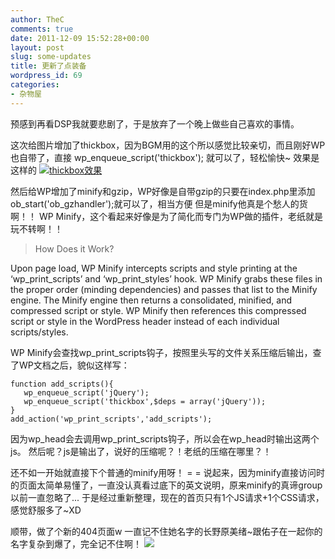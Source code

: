 ```yaml
---
author: TheC
comments: true
date: 2011-12-09 15:52:28+00:00
layout: post
slug: some-updates
title: 更新了点装备
wordpress_id: 69
categories:
- 杂物屋
---
```


预感到再看DSP我就要悲剧了，于是放弃了一个晚上做些自己喜欢的事情。

这次给图片增加了thickbox，因为BGM用的这个所以感觉比较亲切，而且刚好WP也自带了，直接 wp_enqueue_script('thickbox'); 就可以了，轻松愉快~
效果是这样的
[![thickbox效果](http://thec.me/wp-content/uploads/2011/12/K3LJAK7NTJI2H5WLAX4VDU-300x248.jpg)](http://thec.me/wp-content/uploads/2011/12/K3LJAK7NTJI2H5WLAX4VDU.jpg)

<!-- more -->

然后给WP增加了minify和gzip，WP好像是自带gzip的只要在index.php里添加ob_start('ob_gzhandler');就可以了，相当方便
但是minify他真是个愁人的货啊！！
WP Minify，这个看起来好像是为了简化而专门为WP做的插件，老纸就是玩不转啊！！


> How Does it Work?

Upon page load, WP Minify intercepts scripts and style printing at the ‘wp_print_scripts’ and ‘wp_print_styles’ hook. WP Minify grabs these files in the proper order (minding dependencies) and passes that list to the Minify engine. The Minify engine then returns a consolidated, minified, and compressed script or style. WP Minify then references this compressed script or style in the WordPress header instead of each individual scripts/styles.


WP Minify会查找wp_print_scripts钩子，按照里头写的文件关系压缩后输出，查了WP文档之后，貌似这样写：

    
    function add_scripts(){
       wp_enqueue_script('jQuery');
       wp_enqueue_script('thickbox',$deps = array('jQuery'));
    }
    add_action('wp_print_scripts','add_scripts');


因为wp_head会去调用wp_print_scripts钩子，所以会在wp_head时输出这两个js。
然后呢？js是输出了，说好的压缩呢？！老纸的压缩在哪里？！

还不如一开始就直接下个普通的minify用呀！ = =
说起来，因为minify直接访问时的页面太简单易懂了，一直没认真看过底下的英文说明，原来minify的真谛group以前一直忽略了...
于是经过重新整理，现在的首页只有1个JS请求+1个CSS请求，感觉舒服多了~XD

顺带，做了个新的404页面w
一直记不住她名字的长野原美绪~跟佑子在一起你的名字复杂到爆了，完全记不住啊！
[![](http://thec.me/wp-content/uploads/2011/12/P0VUJT5Z1P1PK_F-300x124.jpg)](http://thec.me/wp-content/uploads/2011/12/P0VUJT5Z1P1PK_F.jpg)
